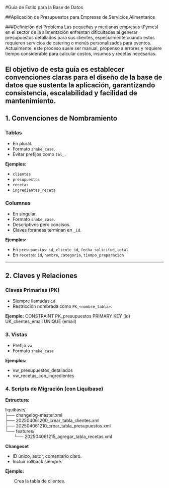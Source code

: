 #Guía de Estilo para la Base de Datos

##Aplicación de Presupuestos para Empresas de Servicios Alimentarios

###Definición del Problema
Las pequeñas y medianas empresas (Pymes) en el sector de la alimentación enfrentan dificultades al generar presupuestos detallados para sus clientes, especialmente cuando estos requieren servicios de catering o menús personalizados para eventos. Actualmente, este proceso suele ser manual, propenso a errores y requiere tiempo considerable para calcular costos, insumos y recetas necesarias.

El objetivo de esta guía es establecer convenciones claras para el diseño de la base de datos que sustenta la aplicación, garantizando consistencia, escalabilidad y facilidad de mantenimiento.
---

## 1. Convenciones de Nombramiento
### Tablas

- En plural.
- Formato `snake_case`.
- Evitar prefijos como `tbl_`.

**Ejemplos:**
- `clientes`
- `presupuestos`
- `recetas`
- `ingredientes_receta`

### Columnas

- En singular.
- Formato `snake_case`.
- Descriptivos pero concisos.
- Claves foráneas terminan en `_id`.

**Ejemplos:**
- En `presupuestos`: `id`, `cliente_id`, `fecha_solicitud`, `total`
- En `recetas`: `id`, `nombre`, `categoria`, `tiempo_preparacion`

---

## 2. Claves y Relaciones

### Claves Primarias (PK)

- Siempre llamadas `id`.
- Restricción nombrada como `PK_<nombre_tabla>`.

**Ejemplo:**
CONSTRAINT PK_presupuestos PRIMARY KEY (id)
UK_clientes_email UNIQUE (email)

### 3. Vistas

- Prefijo `vw_`
- Formato `snake_case`

**Ejemplos:**
- vw_presupuestos_detallados
- vw_recetas_con_ingredientes

### 4. Scripts de Migración (con Liquibase)

**Estructura:**

liquibase/  
├── changelog-master.xml  
├── 202504061200_crear_tabla_clientes.xml  
├── 202504061210_crear_tabla_presupuestos.xml  
└── features/  
  └── 202504061215_agregar_tabla_recetas.xml  

**Changeset**

- ID único, autor, comentario claro.
- Incluir rollback siempre.

**Ejemplo:**

<changeSet id="crear-tabla-clientes" author="jrosales">  
  <comment>Crea la tabla de clientes.</comment>  
  <createTable tableName="clientes">  
    <column name="id" type="INT" autoIncrement="true">  
      <constraints primaryKey="true" nullable="false" primaryKeyName="PK_clientes"/>  
    </column>  
    <column name="nombre" type="VARCHAR(255)">  
      <constraints nullable="false"/>  
    </column>  
    <column name="email" type="VARCHAR(255)">  
      <constraints nullable="false" unique="true" uniqueConstraintName="UK_clientes_email"/>  
    </column>  
  </createTable>  
  <rollback>  
    <dropTable tableName="clientes"/>  
  </rollback>  
</changeSet>
